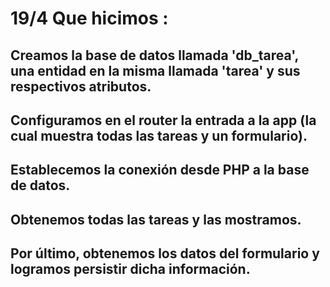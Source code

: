 # 19/4 Que hicimos :

## Creamos la base de datos llamada 'db_tarea', una entidad en la misma llamada 'tarea' y sus respectivos atributos.
## Configuramos en el router la entrada a la app (la cual muestra todas las tareas y un formulario).
## Establecemos la conexión desde PHP a la base de datos.
## Obtenemos todas las tareas y las mostramos.
## Por último, obtenemos los datos del formulario y logramos persistir dicha información.